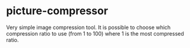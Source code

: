 # picture-compressor
Very simple image compression tool. It is possible to choose which compression ratio to use (from 1 to 100) where 1 is the most compressed ratio.
